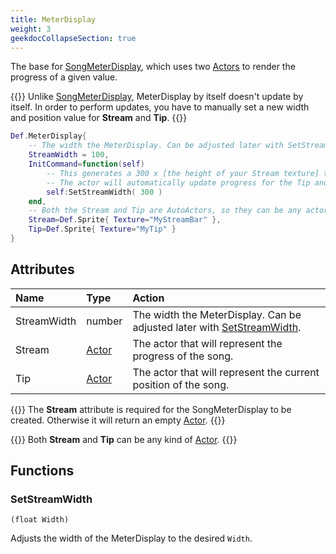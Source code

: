 ```yaml
---
title: MeterDisplay
weight: 3
geekdocCollapseSection: true
---
```


The base for [SongMeterDisplay](../songmeterdisplay/), which uses two [Actors](../../actortypes/) to render the progress of a given value.

{{<hint warning>}}
Unlike [SongMeterDisplay](../songmeterdisplay/), MeterDisplay by itself doesn't update by itself. In order to perform updates, you have to
manually set a new width and position value for **Stream** and **Tip**.
{{</hint>}}

```lua
Def.MeterDisplay{
	-- The width the MeterDisplay. Can be adjusted later with SetStreamWidth.
	StreamWidth = 100,
	InitCommand=function(self)
		-- This generates a 300 x [the height of your Stream texture] that will define the current progress of whatever song is currently being played.
		-- The actor will automatically update progress for the Tip and the Stream.
		self:SetStreamWidth( 300 )
	end,
	-- Both the Stream and Tip are AutoActors, so they can be any actor type.
	Stream=Def.Sprite{ Texture="MyStreamBar" },
	Tip=Def.Sprite{ Texture="MyTip" }
}
```

## Attributes

| Name | Type | Action |
| :--- | :--- | :----- |
StreamWidth | number | The width the MeterDisplay. Can be adjusted later with [SetStreamWidth](#setstreamwidth).
Stream | [Actor](../../actortypes/) | The actor that will represent the progress of the song.
Tip | [Actor](../../actortypes/) | The actor that will represent the current position of the song.

{{<hint warning>}}
The **Stream** attribute is required for the SongMeterDisplay to be created. Otherwise it will return an empty [Actor](../actor/).
{{</hint>}}

{{<hint info>}}
Both **Stream** and **Tip** can be any kind of [Actor](../../actortypes/).
{{</hint>}}

## Functions

### SetStreamWidth
`(float Width)`

Adjusts the width of the MeterDisplay to the desired `Width`.
